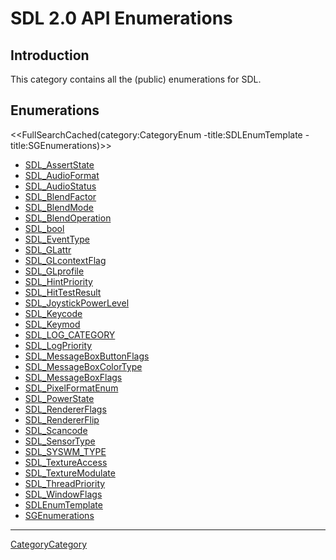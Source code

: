 

# SDL 2.0 API Enumerations


## Introduction

This category contains all the (public) enumerations for SDL.

## Enumerations

<<FullSearchCached(category:CategoryEnum -title:SDLEnumTemplate -title:SGEnumerations)>>

<!-- BEGIN CATEGORY LIST -->
- [SDL_AssertState](SDL_AssertState)
- [SDL_AudioFormat](SDL_AudioFormat)
- [SDL_AudioStatus](SDL_AudioStatus)
- [SDL_BlendFactor](SDL_BlendFactor)
- [SDL_BlendMode](SDL_BlendMode)
- [SDL_BlendOperation](SDL_BlendOperation)
- [SDL_bool](SDL_bool)
- [SDL_EventType](SDL_EventType)
- [SDL_GLattr](SDL_GLattr)
- [SDL_GLcontextFlag](SDL_GLcontextFlag)
- [SDL_GLprofile](SDL_GLprofile)
- [SDL_HintPriority](SDL_HintPriority)
- [SDL_HitTestResult](SDL_HitTestResult)
- [SDL_JoystickPowerLevel](SDL_JoystickPowerLevel)
- [SDL_Keycode](SDL_Keycode)
- [SDL_Keymod](SDL_Keymod)
- [SDL_LOG_CATEGORY](SDL_LOG_CATEGORY)
- [SDL_LogPriority](SDL_LogPriority)
- [SDL_MessageBoxButtonFlags](SDL_MessageBoxButtonFlags)
- [SDL_MessageBoxColorType](SDL_MessageBoxColorType)
- [SDL_MessageBoxFlags](SDL_MessageBoxFlags)
- [SDL_PixelFormatEnum](SDL_PixelFormatEnum)
- [SDL_PowerState](SDL_PowerState)
- [SDL_RendererFlags](SDL_RendererFlags)
- [SDL_RendererFlip](SDL_RendererFlip)
- [SDL_Scancode](SDL_Scancode)
- [SDL_SensorType](SDL_SensorType)
- [SDL_SYSWM_TYPE](SDL_SYSWM_TYPE)
- [SDL_TextureAccess](SDL_TextureAccess)
- [SDL_TextureModulate](SDL_TextureModulate)
- [SDL_ThreadPriority](SDL_ThreadPriority)
- [SDL_WindowFlags](SDL_WindowFlags)
- [SDLEnumTemplate](SDLEnumTemplate)
- [SGEnumerations](SGEnumerations)
<!-- END CATEGORY LIST -->

----
[CategoryCategory](CategoryCategory)
